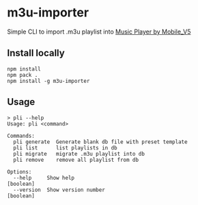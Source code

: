# m3u-importer
Simple CLI to import .m3u playlist into [Music Player by Mobile_V5](https://play.google.com/store/apps/details?id=media.music.musicplayer&hl=en&gl=US)

## Install locally
```
npm install
npm pack .
npm install -g m3u-importer
```

## Usage
```
> pli --help
Usage: pli <command>

Commands:
  pli generate  Generate blank db file with preset template
  pli list      list playlists in db
  pli migrate   migrate .m3u playlist into db
  pli remove    remove all playlist from db

Options:
  --help     Show help                                                 [boolean]
  --version  Show version number                                       [boolean]
```